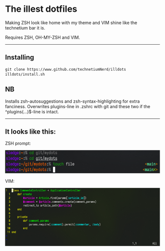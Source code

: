 # The illest dotfiles

Making ZSH look like home with my theme and VIM shine like the technetium bar it is.

Requires ZSH, OH-MY-ZSH and VIM.

---

## Installing

```shell
git clone https://www.github.com/technetiumNerd/illdots
illdots/install.sh
```

## NB

Installs zsh-autosuggestions and zsh-syntax-highlighting for extra fanciness. 
Overwrites plugins-line in .zshrc with git and these two if the ^plugins(...)$-line is intact.

---

## It looks like this:

ZSH prompt:

![Prompt](./images/illprompt.png "The illest prompt")

VIM:

![Vim](./images/illvim.png "The illest vimconfig")
